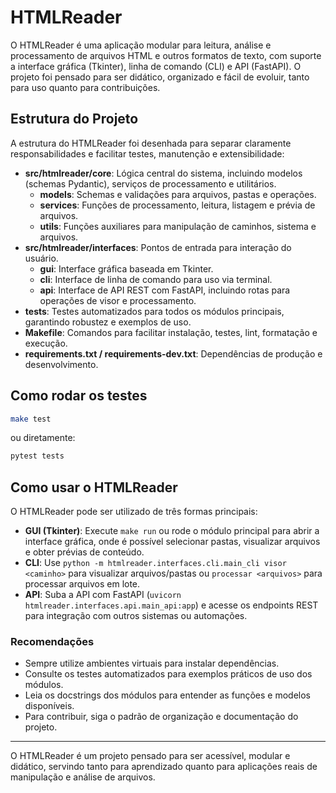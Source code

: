 # HTMLReader

O HTMLReader é uma aplicação modular para leitura, análise e processamento de arquivos HTML e outros formatos de texto, com suporte a interface gráfica (Tkinter), linha de comando (CLI) e API (FastAPI). O projeto foi pensado para ser didático, organizado e fácil de evoluir, tanto para uso quanto para contribuições.

## Estrutura do Projeto

A estrutura do HTMLReader foi desenhada para separar claramente responsabilidades e facilitar testes, manutenção e extensibilidade:

- **src/htmlreader/core**: Lógica central do sistema, incluindo modelos (schemas Pydantic), serviços de processamento e utilitários.
  - **models**: Schemas e validações para arquivos, pastas e operações.
  - **services**: Funções de processamento, leitura, listagem e prévia de arquivos.
  - **utils**: Funções auxiliares para manipulação de caminhos, sistema e arquivos.
- **src/htmlreader/interfaces**: Pontos de entrada para interação do usuário.
  - **gui**: Interface gráfica baseada em Tkinter.
  - **cli**: Interface de linha de comando para uso via terminal.
  - **api**: Interface de API REST com FastAPI, incluindo rotas para operações de visor e processamento.
- **tests**: Testes automatizados para todos os módulos principais, garantindo robustez e exemplos de uso.
- **Makefile**: Comandos para facilitar instalação, testes, lint, formatação e execução.
- **requirements.txt / requirements-dev.txt**: Dependências de produção e desenvolvimento.

## Como rodar os testes

```bash
make test
```

ou diretamente:

```bash
pytest tests
```

## Como usar o HTMLReader

O HTMLReader pode ser utilizado de três formas principais:

- **GUI (Tkinter)**: Execute `make run` ou rode o módulo principal para abrir a interface gráfica, onde é possível selecionar pastas, visualizar arquivos e obter prévias de conteúdo.
- **CLI**: Use `python -m htmlreader.interfaces.cli.main_cli visor <caminho>` para visualizar arquivos/pastas ou `processar <arquivos>` para processar arquivos em lote.
- **API**: Suba a API com FastAPI (`uvicorn htmlreader.interfaces.api.main_api:app`) e acesse os endpoints REST para integração com outros sistemas ou automações.

### Recomendações

- Sempre utilize ambientes virtuais para instalar dependências.
- Consulte os testes automatizados para exemplos práticos de uso dos módulos.
- Leia os docstrings dos módulos para entender as funções e modelos disponíveis.
- Para contribuir, siga o padrão de organização e documentação do projeto.

---

O HTMLReader é um projeto pensado para ser acessível, modular e didático, servindo tanto para aprendizado quanto para aplicações reais de manipulação e análise de arquivos.

